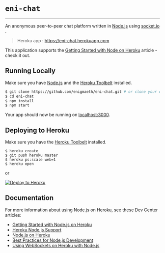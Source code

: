 # `eni-chat`

****

An anonymous peer-to-peer chat platform written in [Node.js](https://nodejs.org/en/) using [socket.io](https://scoket.io) .  
>Heroku app : https://eni-chat.herokuapp.com  

This application supports the [Getting Started with Node on Heroku](https://devcenter.heroku.com/articles/getting-started-with-nodejs) article - check it out.

## Running Locally

Make sure you have [Node.js](http://nodejs.org/) and the [Heroku Toolbelt](https://toolbelt.heroku.com/) installed.

```sh
$ git clone https://github.com/enigmaeth/eni-chat.git # or clone your own fork
$ cd eni-chat
$ npm install
$ npm start
```

Your app should now be running on [localhost:3000](http://localhost:3000/).

## Deploying to Heroku

Make sure you have the [Heroku Toolbelt](https://toolbelt.heroku.com/) installed.

```
$ heroku create
$ git push heroku master
$ heroku ps:scale web=1
$ heroku open
```
or

[![Deploy to Heroku](https://www.herokucdn.com/deploy/button.png)](https://heroku.com/deploy)

## Documentation

For more information about using Node.js on Heroku, see these Dev Center articles:

- [Getting Started with Node.js on Heroku](https://devcenter.heroku.com/articles/getting-started-with-nodejs)
- [Heroku Node.js Support](https://devcenter.heroku.com/articles/nodejs-support)
- [Node.js on Heroku](https://devcenter.heroku.com/categories/nodejs)
- [Best Practices for Node.js Development](https://devcenter.heroku.com/articles/node-best-practices)
- [Using WebSockets on Heroku with Node.js](https://devcenter.heroku.com/articles/node-websockets)
